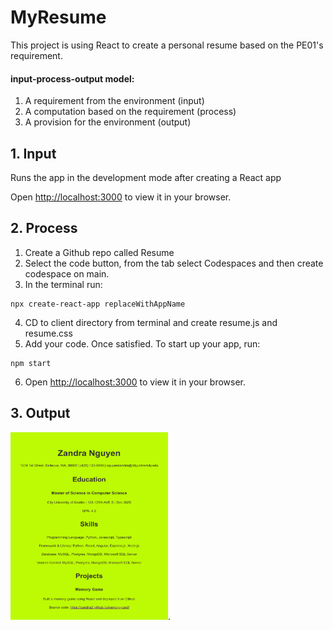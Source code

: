 # MyResume
This project is using React to create a personal resume based on the PE01's requirement.

#### input-process-output model:
1. A requirement from the environment (input)
2. A computation based on the requirement (process)
3. A provision for the environment (output)

## 1. Input
Runs the app in the development mode after creating a React app

Open [http://localhost:3000](http://localhost:3000) to view it in your browser.


## 2. Process
1. Create a Github repo called Resume
2. Select the code button, from the tab select Codespaces and then create codespace on main.
3. In the terminal run:
```
npx create-react-app replaceWithAppName
```
4. CD to client directory from terminal and create resume.js and resume.css
5. Add your code. Once satisfied. To start up your app, run:
```
npm start
```
6. Open [http://localhost:3000](http://localhost:3000) to view it in your browser. 

## 3. Output
<img src="./my-app/resume.png" alt="resume" width="252" height="300">.
